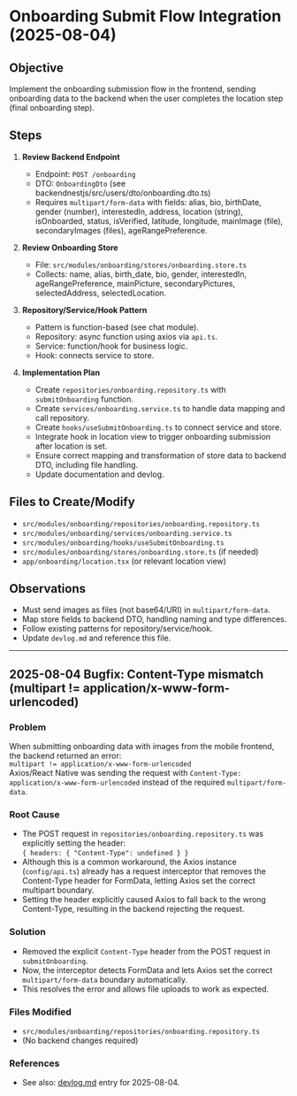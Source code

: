 # Onboarding Submit Flow Integration (2025-08-04)

## Objective
Implement the onboarding submission flow in the frontend, sending onboarding data to the backend when the user completes the location step (final onboarding step).

## Steps

1. **Review Backend Endpoint**
   - Endpoint: `POST /onboarding`
   - DTO: `OnboardingDto` (see backendnestjs/src/users/dto/onboarding.dto.ts)
   - Requires `multipart/form-data` with fields: alias, bio, birthDate, gender (number), interestedIn, address, location (string), isOnboarded, status, isVerified, latitude, longitude, mainImage (file), secondaryImages (files), ageRangePreference.

2. **Review Onboarding Store**
   - File: `src/modules/onboarding/stores/onboarding.store.ts`
   - Collects: name, alias, birth_date, bio, gender, interestedIn, ageRangePreference, mainPicture, secondaryPictures, selectedAddress, selectedLocation.

3. **Repository/Service/Hook Pattern**
   - Pattern is function-based (see chat module).
   - Repository: async function using axios via `api.ts`.
   - Service: function/hook for business logic.
   - Hook: connects service to store.

4. **Implementation Plan**
   - Create `repositories/onboarding.repository.ts` with `submitOnboarding` function.
   - Create `services/onboarding.service.ts` to handle data mapping and call repository.
   - Create `hooks/useSubmitOnboarding.ts` to connect service and store.
   - Integrate hook in location view to trigger onboarding submission after location is set.
   - Ensure correct mapping and transformation of store data to backend DTO, including file handling.
   - Update documentation and devlog.

## Files to Create/Modify

- `src/modules/onboarding/repositories/onboarding.repository.ts`
- `src/modules/onboarding/services/onboarding.service.ts`
- `src/modules/onboarding/hooks/useSubmitOnboarding.ts`
- `src/modules/onboarding/stores/onboarding.store.ts` (if needed)
- `app/onboarding/location.tsx` (or relevant location view)

## Observations

- Must send images as files (not base64/URI) in `multipart/form-data`.
- Map store fields to backend DTO, handling naming and type differences.
- Follow existing patterns for repository/service/hook.
- Update `devlog.md` and reference this file.

---

## 2025-08-04 Bugfix: Content-Type mismatch (multipart != application/x-www-form-urlencoded)

### Problem

When submitting onboarding data with images from the mobile frontend, the backend returned an error:  
`multipart != application/x-www-form-urlencoded`  
Axios/React Native was sending the request with `Content-Type: application/x-www-form-urlencoded` instead of the required `multipart/form-data`.

### Root Cause

- The POST request in `repositories/onboarding.repository.ts` was explicitly setting the header:  
  `{ headers: { "Content-Type": undefined } }`
- Although this is a common workaround, the Axios instance (`config/api.ts`) already has a request interceptor that removes the Content-Type header for FormData, letting Axios set the correct multipart boundary.
- Setting the header explicitly caused Axios to fall back to the wrong Content-Type, resulting in the backend rejecting the request.

### Solution

- Removed the explicit `Content-Type` header from the POST request in `submitOnboarding`.
- Now, the interceptor detects FormData and lets Axios set the correct `multipart/form-data` boundary automatically.
- This resolves the error and allows file uploads to work as expected.

### Files Modified

- `src/modules/onboarding/repositories/onboarding.repository.ts`
- (No backend changes required)

### References

- See also: [devlog.md](./devlog.md) entry for 2025-08-04.
